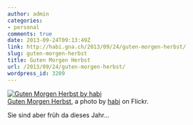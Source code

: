 ```yaml
---
author: admin
categories:
- personal
comments: true
date: 2013-09-24T09:13:49Z
link: http://habi.gna.ch/2013/09/24/guten-morgen-herbst/
slug: guten-morgen-herbst
title: Guten Morgen Herbst
url: /2013/09/24/guten-morgen-herbst/
wordpress_id: 3209
---
```


[![Guten Morgen Herbst by habi](http://farm4.staticflickr.com/3722/9912880293_159729beae.jpg)](http://www.flickr.com/photos/habi/9912880293/)  
[Guten Morgen Herbst](http://www.flickr.com/photos/habi/9912880293/), a photo by [habi](http://www.flickr.com/photos/habi/) on Flickr.

Sie sind aber früh da dieses Jahr...
